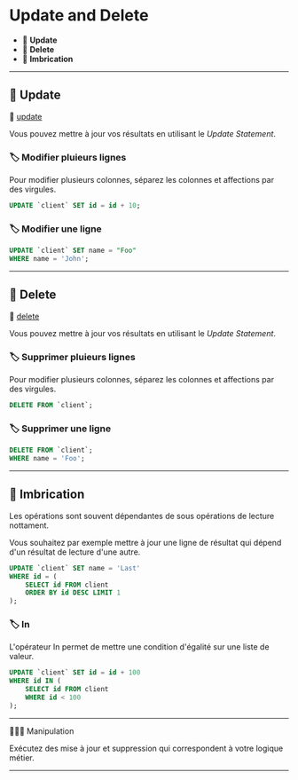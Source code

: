 # Update and Delete

*  🔖 **Update**
*  🔖 **Delete**
*  🔖 **Imbrication**

___

## 📑 Update

🔗 [update](https://dev.mysql.com/doc/refman/8.0/en/update.html)

Vous pouvez mettre à jour vos résultats en utilisant le *Update Statement*.

### 🏷️ **Modifier pluieurs lignes**

Pour modifier plusieurs colonnes, séparez les colonnes et affections par des virgules.

```sql
UPDATE `client` SET id = id + 10;
```

### 🏷️ **Modifier une ligne**

```sql
UPDATE `client` SET name = "Foo" 
WHERE name = 'John';
```
___

## 📑 Delete

🔗 [delete](https://dev.mysql.com/doc/refman/8.0/en/delete.html)

Vous pouvez mettre à jour vos résultats en utilisant le *Update Statement*.

### 🏷️ **Supprimer pluieurs lignes**

Pour modifier plusieurs colonnes, séparez les colonnes et affections par des virgules.

```sql
DELETE FROM `client`;
```

### 🏷️ **Supprimer une ligne**

```sql
DELETE FROM `client`;
WHERE name = 'Foo';
```
___

## 📑 Imbrication

Les opérations sont souvent dépendantes de sous opérations de lecture nottament.

Vous souhaitez par exemple mettre à jour une ligne de résultat qui dépend d'un résultat de lecture d'une autre.

```sql
UPDATE `client` SET name = 'Last' 
WHERE id = (
    SELECT id FROM client
    ORDER BY id DESC LIMIT 1
);
```

### 🏷️ **In**

L'opérateur In permet de mettre une condition d'égalité sur une liste de valeur.

```sql
UPDATE `client` SET id = id + 100
WHERE id IN (
    SELECT id FROM client
    WHERE id < 100
);
```
___

👨🏻‍💻 Manipulation

Exécutez des mise à jour et suppression qui correspondent à votre logique métier.

___
